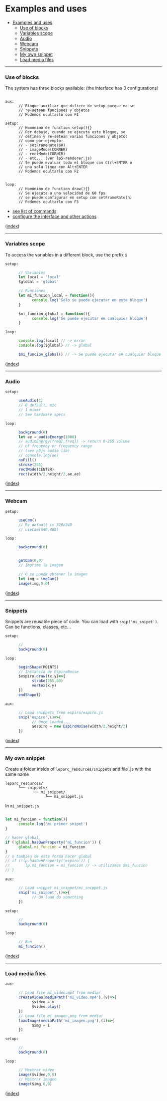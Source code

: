 # Examples and uses

<a name="ejemplos"></a>

- [Examples and uses](#ejemplos-y-usos)
    - [Use of blocks](#uso-de-bloques)
    - [Variables scope](#%C3%A1mbito-de-las-variables)
    - [Audio](#audio)
    - [Webcam](#webcam)
    - [Snippets](#snippets)
    - [My own snippet](#mi-propio-snippet)
    - [Load media files](#cargar-archivos-multimedia)

<a name="uso-de-bloques"></a>

---

### Use of blocks

The system has three blocks available: (the interface has 3 configurations)

```

aux:
      // Bloque auxiliar que difiere de setup porque no se
      // re-setean funciones y objetos
      // Podemos ocultarlo con F1

setup:
      // Homónimo de function setup(){}
      // Por debajo, cuando se ejecuta este bloque, se
      // definen y re-setean varias funciones y objetos
      // como por ejemplo:
      // - setFrameRate(60)
      // - imageMode(CORNER)
      // - rectMode(CORNER)
      // - etc... (ver lp5-renderer.js)
      // Se puede evaluar todo el bloque con Ctrl+ENTER o
      // una sola línea con Alt+ENTER
      // Podemos ocultarlo con F2


loop:
      // Homónimo de function draw(){}
      // Se ejecuta a una velocidad de 60 fps
      // se puede configurar en setup con setFrameRate(n)
      // Podemos ocultarlo con F3

```

- [see list of commands](https://github.com/andrusenn/leparc-lc-p5js/blob/master/docs/es/comandos.md)
- [configure the interface and other actions](https://github.com/andrusenn/leparc-lc-p5js/blob/master/docs/es/interfaz.md)

([index](#examples-and-uses))

<a name="ambito-variables"></a>

---

### Variables scope

To access the variables in a different block, use the prefix  `$`

`setup:`

```js
      // Variables
      let local = 'local'
      $global = 'global'

      // Funciones
      let mi_funcion_local = function(){
            console.log('Solo se puede ejecutar en este bloque')
      }

      $mi_funcion_global = function(){
            console.log('Se puede ejecutar en cualquier bloque')
      }

```

`loop:`

```js
      console.log(local) // -> error
      console.log($global) // -> global

      $mi_funcion_global() // -> Se puede ejecutar en cualquier bloque

```

([index](#examples-and-uses))

---

<a name="audio"></a>

### Audio

`setup:`

```js
      useAudio(1)
      // 0 default, mic
      // 1 mixer
      // See hardware specs
```

`loop:`

```js
      background(0)
      let ae = audioEnergy(1000)
      // audioEnergy(freq[,freq]) -> return 0-255 volume
      // of frquency or frequency range
      // (see p5js audio lib)
      // console.log(ae)
      noFill()
      stroke(255)
      rectMode(CENTER)
      rect(width/2,height/2,ae,ae)
```

([index](#examples-and-uses))

---

<a name="webcam"></a>

### Webcam

`setup:`

```js
      useCam()
      // By default is 320x240
      // useCam(640,480)
```

`loop:`

```js
      background(0)


      getCam(0,0)
      // Imprime la imagen

      // O se puede obtener la imagen
      let img = imgCam()
      image(img,0,0)
```

([index](#examples-and-uses))

---

<a name="snippets"></a>

### Snippets

Snippets are reusable piece of code. You can load with `snip('mi_snipet')`. Can be functions, classes, etc...

`setup:`

```js
      //
      background(0)
```

`loop:`

```js
      beginShape(POINTS)
      // Instancia de EspiroNoise
      $espiro.draw((x,y)=>{
            stroke(255,80)
            vertex(x,y)
      })
      endShape()

```

`aux:`

```js
      // Load snippets from espiro/espiro.js
      snip('espiro',()=>{
            // Once loaded...
            $espiro = new EspiroNoise(width/2,height/2)
      })
```

([index](#examples-and-uses))

---

<a name="snippets"></a>

### My own snippet

Create a folder inside of `leparc_resources/snippets` and file .js with the same name

```
leparc_resources/
      └── snippets/
            └── mi_snippet/
                  └── mi_snippet.js
```

In `mi_snippet.js`

```js

let mi_funcion = function(){
      console.log('mi primer snipet')
}

// hacer global
if (!global.hasOwnProperty('mi_funcion')) {
      global.mi_funcion = mi_funcion
}
// o también de esta forma hacer global
// if (!lp.hasOwnProperty('espiro')) {
//       lp.mi_funcion = mi_funcion // -> utilizamos $mi_funcion
// }

```

`aux:`

```js
      // Load snippet mi_snippet/mi_snippet.js
      snip('mi_snippet',()=>{
            // On load do something
      })
```

`setup:`

```js
      //
      background(0)
```

`loop:`

```js
      // Run
      mi_funcion()
```

([index](#examples-and-uses))

<a name="cargar-archivos"></a>

---

### Load media files

`aux:`

```js
      // Load file mi_video.mp4 from media/ 
      createVideo(mediaPath('mi_video.mp4'),(v)=>{
            $video = v
            $video.play()
      })
      // Load file mi_imagen.png from media/
      loadImage(mediaPath('mi_imagen.png'),(i)=>{
            $img = i
      })
```

`setup:`

```js
      //
      background(0)
```

`loop:`

```js
      // Mostrar video
      image($video,0,0)
      // Mostrar imagen
      image($img,0,0)

```

([index](#examples-and-uses))

